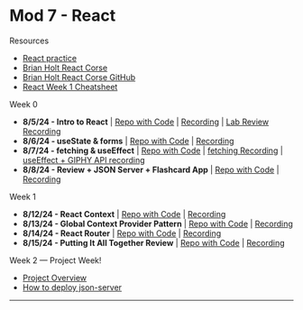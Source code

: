 # Mod 7 - React

Resources

- [React practice](https://react.dev/learn)
- [Brian Holt React Corse](https://react-v8.holt.courses/)
- [Brian Holt React Corse GitHub](https://github.com/btholt/complete-intro-to-react-v8)
- [React Week 1 Cheatsheet](https://github.com/The-Marcy-Lab-School/cheatsheet-react)

Week 0

- **8/5/24 - Intro to React** | [Repo with Code](https://github.com/The-Marcy-Lab-School/7-0-0-intro-react) | [Recording](https://youtu.be/KPKZJfRlCoE) | [Lab Review Recording](https://youtu.be/lsV4OZ7LsAw)
- **8/6/24 - useState & forms** | [Repo with Code](https://github.com/The-Marcy-Lab-School/7-0-1-managing-state-and-forms) | [Recording](https://youtu.be/f3V3e1Rxgjc)
- **8/7/24 - fetching & useEffect** | [Repo with Code](https://github.com/The-Marcy-Lab-School/7-0-2-async-useEffect) | [fetching Recording](https://youtu.be/a3sVzxK0E58) | [useEffect + GIPHY API recording](https://youtu.be/90dZ8mLq1UM)
- **8/8/24 - Review + JSON Server + Flashcard App** | [Repo with Code](https://github.com/benspector-mls/flashcards) | [Recording](https://youtu.be/5kECo53eWn8)

Week 1

- **8/12/24 - React Context** | [Repo with Code](https://github.com/The-Marcy-Lab-School/7-1-0-react-context) | [Recording](https://youtu.be/PiT_TGlr5EI)
- **8/13/24 - Global Context Provider Pattern** | [Repo with Code](https://github.com/The-Marcy-Lab-School/7-1-1-global-context-pattern) | [Recording](https://youtu.be/Ud0UbVK0xis)
- **8/14/24 - React Router** | [Repo with Code](https://github.com/The-Marcy-Lab-School/7-1-2-react-router) | [Recording](https://youtu.be/SAu-z-hchQU)
- **8/15/24 - Putting It All Together Review** | [Repo with Code](https://github.com/benspector-mls/7-1-3-react-context-router-review-f23) | [Recording](https://youtu.be/ow7lMsoOPjU)

Week 2 — Project Week!

- [Project Overview](https://github.com/The-Marcy-Lab-School/react-api-project)
- [How to deploy json-server](https://chrisdevcode.hashnode.dev/how-to-create-and-deploy-a-json-server)

---
